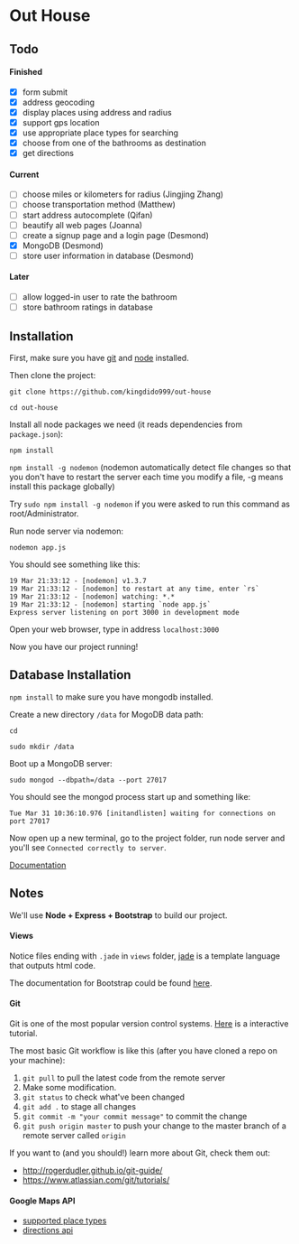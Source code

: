 # Out House

## Todo

#### Finished
- [x] form submit
- [x] address geocoding
- [x] display places using address and radius
- [x] support gps location
- [x] use appropriate place types for searching
- [x] choose from one of the bathrooms as destination
- [x] get directions

#### Current
- [ ] choose miles or kilometers for radius (Jingjing Zhang)
- [ ] choose transportation method (Matthew)
- [ ] start address autocomplete (Qifan)
- [ ] beautify all web pages (Joanna)
- [ ] create a signup page and a login page (Desmond)
- [x] MongoDB (Desmond)
- [ ] store user information in database (Desmond)

#### Later
- [ ] allow logged-in user to rate the bathroom
- [ ] store bathroom ratings in database

## Installation

First, make sure you have [git](http://git-scm.com/downloads) and [node](https://nodejs.org/) installed.

Then clone the project:

`git clone https://github.com/kingdido999/out-house`

`cd out-house`

Install all node packages we need (it reads dependencies from `package.json`):

`npm install`

`npm install -g nodemon` (nodemon automatically detect file changes so that you don't have to restart the server each time you modify a file, -g means install this package globally)

Try `sudo npm install -g nodemon` if you were asked to run this command as root/Administrator.

Run node server via nodemon:

`nodemon app.js`

You should see something like this:

```
19 Mar 21:33:12 - [nodemon] v1.3.7
19 Mar 21:33:12 - [nodemon] to restart at any time, enter `rs`
19 Mar 21:33:12 - [nodemon] watching: *.*
19 Mar 21:33:12 - [nodemon] starting `node app.js`
Express server listening on port 3000 in development mode
```

Open your web browser, type in address `localhost:3000`

Now you have our project running!

## Database Installation

`npm install` to make sure you have mongodb installed.

Create a new directory `/data` for MogoDB data path:

`cd`

`sudo mkdir /data`

Boot up a MongoDB server:

`sudo mongod --dbpath=/data --port 27017`

You should see the mongod process start up and something like:

`Tue Mar 31 10:36:10.976 [initandlisten] waiting for connections on port 27017`

Now open up a new terminal, go to the project folder, run node server and you'll see `Connected correctly to server`.

[Documentation](https://github.com/mongodb/node-mongodb-native)

## Notes

We'll use **Node + Express + Bootstrap** to build our project.

#### Views

Notice files ending with `.jade` in `views` folder, [jade](http://jade-lang.com/) is a template language that outputs html code.

The documentation for Bootstrap could be found [here](http://getbootstrap.com/css/).

#### Git

Git is one of the most popular version control systems. [Here](https://try.github.io/levels/1/challenges/1) is a interactive tutorial.

The most basic Git workflow is like this (after you have cloned a repo on your machine):

1. `git pull` to pull the latest code from the remote server
2. Make some modification.
3. `git status` to check what've been changed
4. `git add .` to stage all changes
5. `git commit -m "your commit message"` to commit the change
6. `git push origin master` to push your change to the master branch of a remote server called `origin`

If you want to (and you should!) learn more about Git, check them out:

- http://rogerdudler.github.io/git-guide/
- https://www.atlassian.com/git/tutorials/

#### Google Maps API

- [supported place types](https://developers.google.com/places/supported_types)
- [directions api](https://developers.google.com/maps/documentation/directions/)
